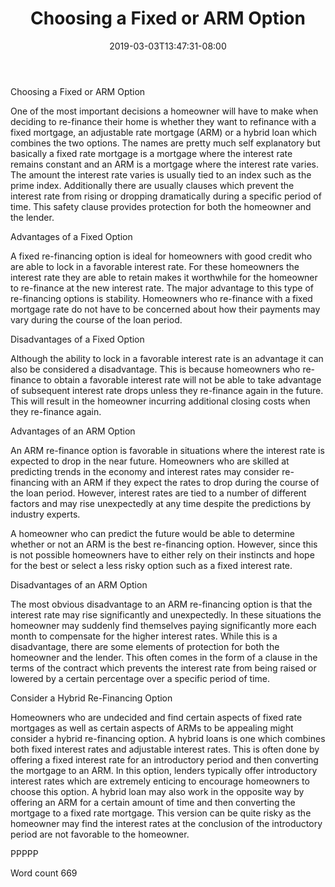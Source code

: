 ﻿---
title: "Choosing a Fixed or ARM Option"
date: 2019-03-03T13:47:31-08:00
description: "Re-Financing Tips for Web Success"
featured_image: "/images/Re-Financing.jpg"
tags: ["Re Financing"]
---

Choosing a Fixed or ARM Option

One of the most important decisions a homeowner will have to make when deciding to re-finance their home is whether they want to refinance with a fixed mortgage, an adjustable rate mortgage (ARM) or a hybrid loan which combines the two options. The names are pretty much self explanatory but basically a fixed rate mortgage is a mortgage where the interest rate remains constant and an ARM is a mortgage where the interest rate varies. The amount the interest rate varies is usually tied to an index such as the prime index. Additionally there are usually clauses which prevent the interest rate from rising or dropping dramatically during a specific period of time. This safety clause provides protection for both the homeowner and the lender. 

Advantages of a Fixed Option

A fixed re-financing option is ideal for homeowners with good credit who are able to lock in a favorable interest rate. For these homeowners the interest rate they are able to retain makes it worthwhile for the homeowner to re-finance at the new interest rate. The major advantage to this type of re-financing options is stability. Homeowners who re-finance with a fixed mortgage rate do not have to be concerned about how their payments may vary during the course of the loan period. 

Disadvantages of a Fixed Option

Although the ability to lock in a favorable interest rate is an advantage it can also be considered a disadvantage. This is because homeowners who re-finance to obtain a favorable interest rate will not be able to take advantage of subsequent interest rate drops unless they re-finance again in the future. This will result in the homeowner incurring additional closing costs when they re-finance again. 

Advantages of an ARM Option

An ARM re-finance option is favorable in situations where the interest rate is expected to drop in the near future. Homeowners who are skilled at predicting trends in the economy and interest rates may consider re-financing with an ARM if they expect the rates to drop during the course of the loan period. However, interest rates are tied to a number of different factors and may rise unexpectedly at any time despite the predictions by industry experts. 

A homeowner who can predict the future would be able to determine whether or not an ARM is the best re-financing option. However, since this is not possible homeowners have to either rely on their instincts and hope for the best or select a less risky option such as a fixed interest rate. 

Disadvantages of an ARM Option

The most obvious disadvantage to an ARM re-financing option is that the interest rate may rise significantly and unexpectedly. In these situations the homeowner may suddenly find themselves paying significantly more each month to compensate for the higher interest rates. While this is a disadvantage, there are some elements of protection for both the homeowner and the lender. This often comes in the form of a clause in the terms of the contract which prevents the interest rate from being raised or lowered by a certain percentage over a specific period of time.

Consider a Hybrid Re-Financing Option

Homeowners who are undecided and find certain aspects of fixed rate mortgages as well as certain aspects of ARMs to be appealing might consider a hybrid re-financing option. A hybrid loans is one which combines both fixed interest rates and adjustable interest rates. This is often done by offering a fixed interest rate for an introductory period and then converting the mortgage to an ARM. In this option, lenders typically offer introductory interest rates which are extremely enticing to encourage homeowners to choose this option. A hybrid loan may also work in the opposite way by offering an ARM for a certain amount of time and then converting the mortgage to a fixed rate mortgage. This version can be quite risky as the homeowner may find the interest rates at the conclusion of the introductory period are not favorable to the homeowner. 

PPPPP

Word count 669


